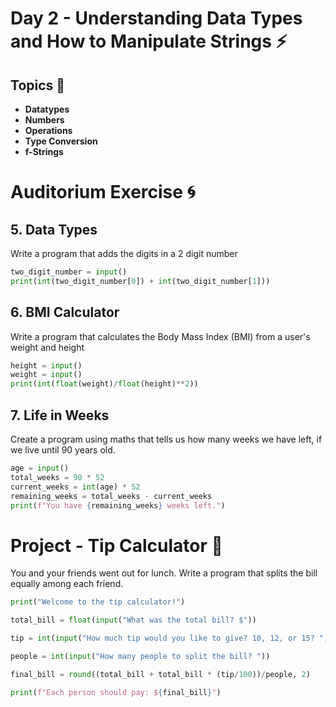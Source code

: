 # Day 2 - Understanding Data Types and How to Manipulate Strings ⚡

## Topics 📃
- **Datatypes**
- **Numbers**
- **Operations**
- **Type Conversion**
- **f-Strings**

# Auditorium Exercise 🌀

## **5. Data Types**

Write a program that adds the digits in a 2 digit number

```python
two_digit_number = input()
print(int(two_digit_number[0]) + int(two_digit_number[1]))
```

## **6. BMI Calculator**

Write a program that calculates the Body Mass Index (BMI) from a user's weight and height

```python
height = input()
weight = input()
print(int(float(weight)/float(height)**2))
```

## **7. Life in Weeks**

Create a program using maths that tells us how many weeks we have left, if we live until 90 years old.

```python
age = input()
total_weeks = 90 * 52
current_weeks = int(age) * 52
remaining_weeks = total_weeks - current_weeks 
print(f"You have {remaining_weeks} weeks left.")
```


# Project - Tip Calculator 🚀

You and your friends went out for lunch. Write a program that splits the bill equally among each friend.

```python
print("Welcome to the tip calculator!")

total_bill = float(input("What was the total bill? $"))

tip = int(input("How much tip would you like to give? 10, 12, or 15? "))

people = int(input("How many people to split the bill? "))

final_bill = round((total_bill + total_bill * (tip/100))/people, 2)

print(f"Each person should pay: ${final_bill}")
```
